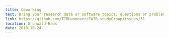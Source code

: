 ```yaml
---
title: Coworking
text: Bring your research data or software topics, questions or problems. We are interested in everything and will try to help you FAIR-ify whatever you do.
link: https://github.com/TIBHannover/FAIR-studyGroup/issues/31
location: Grunwald-Haus
date: 2018-10-24
---
```

